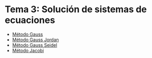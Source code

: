 # Tema 3: Solución de sistemas de ecuaciones

- [Método Gauss](README_GAUSS.md)
- [Método Gauss Jordan](README_JORDAN.md)
- [Método Gauss Seidel](README_SEIDEL.md)
- [Método Jacobi](README_JACOBI.md)
